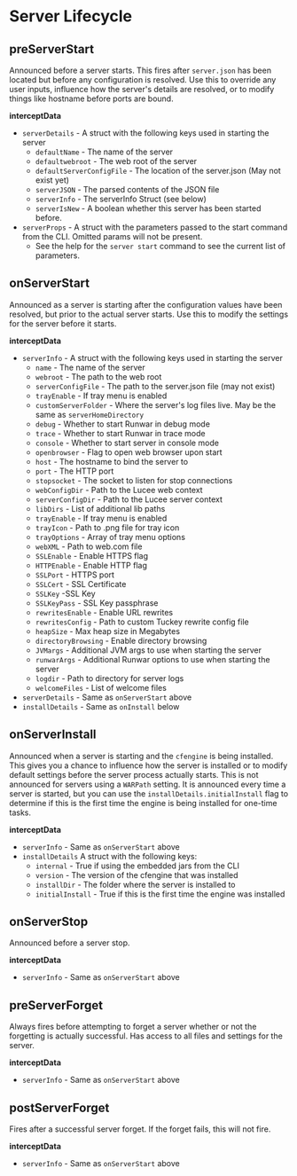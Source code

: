 # Server Lifecycle

## preServerStart

Announced before a server starts. This fires after `server.json` has been located but before any configuration is resolved. Use this to override any user inputs, influence how the server's details are resolved, or to modify things like hostname before ports are bound.

**interceptData**

* `serverDetails` - A struct with the following keys used in starting the server
  * `defaultName` - The name of the server
  * `defaultwebroot` - The web root of the server
  * `defaultServerConfigFile` - The location of the server.json \(May not exist yet\)
  * `serverJSON` - The parsed contents of the JSON file
  * `serverInfo` - The serverInfo Struct \(see below\)
  * `serverIsNew` - A boolean whether this server has been started before.
* `serverProps` - A struct with the parameters passed to the start command from the CLI.  Omitted params will not be present.
  * See the help for the `server start` command to see the current list of parameters.

## onServerStart

Announced as a server is starting after the configuration values have been resolved, but prior to the actual server starts. Use this to modify the settings for the server before it starts.

**interceptData**

* `serverInfo` - A struct with the following keys used in starting the server
  * `name` - The name of the server
  * `webroot` - The path to the web root
  * `serverConfigFile` - The path to the server.json file \(may not exist\)
  * `trayEnable` - If tray menu is enabled
  * `customServerFolder` - Where the server's log files live. May be the same as `serverHomeDirectory`
  * `debug` - Whether  to start Runwar in debug mode
  * `trace` - Whether  to start Runwar in trace mode
  * `console` - Whether  to start server in console mode
  * `openbrowser` - Flag to open web browser upon start
  * `host` - The hostname to bind the server to
  * `port` - The HTTP port
  * `stopsocket` - The socket to listen for stop connections
  * `webConfigDir` - Path to the Lucee web context
  * `serverConfigDir` - Path to the Lucee server context
  * `libDirs` -  List of additional lib paths
  * `trayEnable` - If tray menu is enabled
  * `trayIcon` - Path to .png file for tray icon
  * `trayOptions` - Array of tray menu options
  * `webXML` - Path to web.com file
  * `SSLEnable` - Enable HTTPS flag
  * `HTTPEnable` - Enable HTTP flag
  * `SSLPort` - HTTPS port
  * `SSLCert` - SSL Certificate
  * `SSLKey` -SSL Key 
  * `SSLKeyPass` - SSL Key passphrase
  * `rewritesEnable` - Enable URL rewrites
  * `rewritesConfig` - Path to custom Tuckey rewrite config file
  * `heapSize` - Max heap size in Megabytes
  * `directoryBrowsing` - Enable directory browsing
  * `JVMargs` - Additional JVM args to use when starting the server
  * `runwarArgs` - Additional Runwar options to use when starting the server
  * `logdir` - Path to directory for server logs
  * `welcomeFiles` - List of welcome files
* `serverDetails` - Same as `onServerStart` above
* `installDetails` - Same as `onInstall` below

## onServerInstall

Announced when a server is starting and the `cfengine` is being installed. This gives you a chance to influence how the server is installed or to modify default settings before the server process actually starts. This is not announced for servers using a `WARPath` setting. It is announced every time a server is started, but you can use the `installDetails.initialInstall` flag to determine if this is the first time the engine is being installed for one-time tasks.

**interceptData**

* `serverInfo` - Same as `onServerStart` above
* `installDetails` A struct with the following keys:
  * `internal` - True if using the embedded jars from the CLI
  * `version` - The version of the cfengine that was installed
  * `installDir` - The folder where the server is installed to
  * `initialInstall` - True if this is the first time the engine was installed

## onServerStop

Announced before a server stop.

**interceptData**

* `serverInfo` - Same as `onServerStart` above

## **preServerForget**

Always fires before attempting to forget a server whether or not the forgetting is actually successful. Has access to all files and settings for the server.

**interceptData**

* `serverInfo` - Same as `onServerStart` above

## **postServerForget**

Fires after a successful server forget. If the forget fails, this will not fire.

**interceptData**

* `serverInfo` - Same as `onServerStart` above

